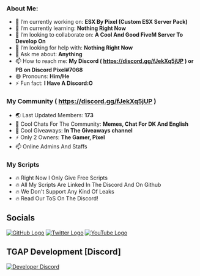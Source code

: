 

### About Me:

- 🔭 I’m currently working on: **ESX By Pixel (Custom ESX Server Pack)**
- 🌱 I’m currently learning: **Nothing Right Now**
- 👯 I’m looking to collaborate on: **A Cool And Good FiveM Server To Develop On**
- 🤔 I’m looking for help with: **Nothing Right Now**
- 💬 Ask me about: **Anything**
- 📫 How to reach me: **My Discord ( https://discord.gg/fJekXq5jUP ) or PB on Discord Pixel#7068**
- 😄 Pronouns: **Him/He**
- ⚡ Fun fact: **I Have A Discord:O**

### My Community ( https://discord.gg/fJekXq5jUP )

- 🌏 Last Updated Members: **173**
- 💬 Cool Chats For The Community: **Memes, Chat For DK And English**
- 🎉 Cool Giveaways: **In The Giveaways channel**
- ⚡ Only 2 Owners: **The Gamer, Pixel**
- 📫 Online Admins And Staffs

### My Scripts

- 🔥 Right Now I Only Give Free Scripts
- 🔥 All My Scripts Are Linked In The Discord And On Github
- 🔥 We Don't Support Any Kind Of Leaks
- 🔥 Read Our ToS On The Discord!

## Socials
[![GitHub Logo](https://icons.iconarchive.com/icons/limav/flat-gradient-social/64/Github-icon.png)](https://github.com/pixelthedeveloper)
[![Twitter Logo](https://icons.iconarchive.com/icons/limav/flat-gradient-social/64/Twitter-icon.png)](https://twitter.com/A1phaDK)
[![YouTube Logo](https://icons.iconarchive.com/icons/marcus-roberto/google-play/64/YouTube-icon.png)](https://www.youtube.com/channel/UCLcASWvEt3dFB8mydvPdSAg)

## TGAP Development [Discord]
[![Developer Discord](https://discordapp.com/api/guilds/909261119103832084/widget.png?style=banner4)](https://discord.gg/fJekXq5jUP)
